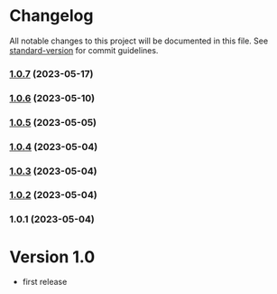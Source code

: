 # Changelog

All notable changes to this project will be documented in this file. See [standard-version](https://github.com/conventional-changelog/standard-version) for commit guidelines.

### [1.0.7](https://github.com/Vity01/backstage-xkcd/compare/v1.0.6...v1.0.7) (2023-05-17)

### [1.0.6](https://github.com/Vity01/backstage-xkcd/compare/v1.0.5...v1.0.6) (2023-05-10)

### [1.0.5](https://github.com/Vity01/backstage-xkcd/compare/v1.0.4...v1.0.5) (2023-05-05)

### [1.0.4](https://github.com/Vity01/backstage-xkcd/compare/v1.0.3...v1.0.4) (2023-05-04)

### [1.0.3](https://github.com/Vity01/backstage-xkcd/compare/v1.0.2...v1.0.3) (2023-05-04)

### [1.0.2](https://github.com/Vity01/backstage-xkcd/compare/v1.0.1...v1.0.2) (2023-05-04)

### 1.0.1 (2023-05-04)

# Version 1.0
- first release